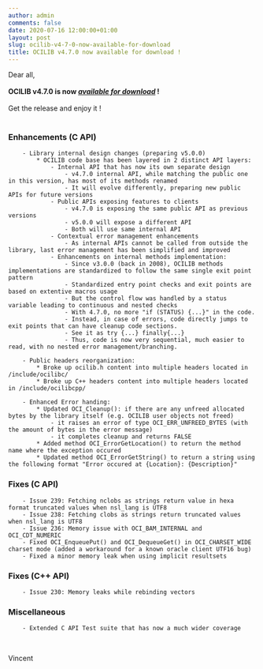 ```yaml
---
author: admin
comments: false
date: 2020-07-16 12:00:00+01:00
layout: post
slug: ocilib-v4-7-0-now-available-for-download
title: OCILIB v4.7.0 now available for download !
---
```


Dear all,
<br/>
<br/>
<b>OCILIB v4.7.0 is now [_available for download_]({{site.projecturl}}/releases/) !</b>
<br/>
<br/>
Get the release and enjoy it !
<br/>
<br/>
### Enhancements (C API)
    
        - Library internal design changes (preparing v5.0.0)
            * OCILIB code base has been layered in 2 distinct API layers:
                - Internal API that has now its own separate design
                    - v4.7.0 internal API, while matching the public one in this version, has most of its methods renamed
                    - It will evolve differently, preparing new public APIs for future versions
                - Public APIs exposing features to clients
                    - v4.7.0 is exposing the same public API as previous versions
                    - v5.0.0 will expose a different API
                    - Both will use same internal API
                - Contextual error management enhancements
                    - As internal APIs cannot be called from outside the library, last error management has been simplified and improved    
                - Enhancements on internal methods implementation:
                    - Since v3.0.0 (back in 2008), OCILIB methods implementations are standardized to follow the same single exit point pattern
                    - Standardized entry point checks and exit points are based on extentive macros usage
                    - But the control flow was handled by a status variable leading to continuous and nested checks
                    - With 4.7.0, no more "if (STATUS) {...}" in the code.
                    - Instead, in case of errors, code directly jumps to exit points that can have cleanup code sections.
                    - See it as try {...} finally{...}  
                    - Thus, code is now very sequential, much easier to read, with no nested error management/branching.
                    
        - Public headers reorganization:
            * Broke up ocilib.h content into multiple headers located in /include/ocilibc/
            * Broke up C++ headers content into multiple headers located in /include/ocilibcpp/            
    
        - Enhanced Error handing:
            * Updated OCI_Cleanup(): if there are any unfreed allocated bytes by the library itself (e.g. OCILIB user objects not freed)
                - it raises an error of type OCI_ERR_UNFREED_BYTES (with the amount of bytes in the error message)
                - it completes cleanup and returns FALSE
            * Added method OCI_ErrorGetLocation() to return the method name where the exception occured
            * Updated method OCI_ErrorGetString() to return a string using the following format "Error occured at {Location}: {Description}"
      
### Fixes (C API)
    
        - Issue 239: Fetching nclobs as strings return value in hexa format truncated values when nsl_lang is UTF8
        - Issue 238: Fetching clobs as strings return truncated values when nsl_lang is UTF8
        - Issue 236: Memory issue with OCI_BAM_INTERNAL and OCI_CDT_NUMERIC        
        - Fixed OCI_EnqueuePut() and OCI_DequeueGet() in OCI_CHARSET_WIDE charset mode (added a workaround for a known oracle client UTF16 bug)
        - Fixed a minor memory leak when using implicit resultsets     
   
### Fixes (C++ API)
    
        - Issue 230: Memory leaks while rebinding vectors
    
### Miscellaneous
    
        - Extended C API Test suite that has now a much wider coverage

<br/>

Vincent


